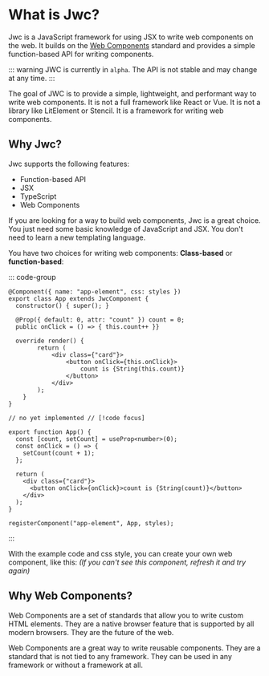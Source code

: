 <script>
import './demo.js';
</script>

# What is Jwc?

Jwc is a JavaScript framework for using JSX to write web components on the web. It builds on the [Web Components](https://developer.mozilla.org/en-US/docs/Web/Web_Components) standard and provides a simple function-based API for writing components.

::: warning
JWC is currently in `alpha`. The API is not stable and may change at any time.
:::

The goal of JWC is to provide a simple, lightweight, and performant way to write web components. It is not a full framework like React or Vue. It is not a library like LitElement or Stencil. It is a framework for writing web components.

## Why Jwc?

Jwc supports the following features:

- Function-based API <Badge text="Not yet implemented" type="danger"/>
- JSX
- TypeScript
- Web Components

If you are looking for a way to build web components, Jwc is a great choice. You just need some basic knowledge of JavaScript and JSX. You don't need to learn a new templating language.

You have two choices for writing web components: **Class-based** or **function-based**:

::: code-group

```tsx [Class Based]
@Component({ name: "app-element", css: styles })
export class App extends JwcComponent {
  constructor() { super(); }

  @Prop({ default: 0, attr: "count" }) count = 0;
  public onClick = () => { this.count++ }}

  override render() {
		return (
			<div class={"card"}>
				<button onClick={this.onClick}>
					count is {String(this.count)}
				</button>
			</div>
		);
	}
}

```

```tsx [Function Based <Badge text="Not yet implemented" type="danger"/>]
// no yet implemented // [!code focus]

export function App() {
  const [count, setCount] = useProp<number>(0);
  const onClick = () => {
    setCount(count + 1);
  };

  return (
    <div class={"card"}>
      <button onClick={onClick}>count is {String(count)}</button>
    </div>
  );
}

registerComponent("app-element", App, styles);
```

:::

With the example code and css style, you can create your own web component, like this: _(If you can't see this component, refresh it and try again)_

<app-element count="2022"></app-element>

## Why Web Components?

Web Components are a set of standards that allow you to write custom HTML elements. They are a native browser feature that is supported by all modern browsers. They are the future of the web.

Web Components are a great way to write reusable components. They are a standard that is not tied to any framework. They can be used in any framework or without a framework at all.
